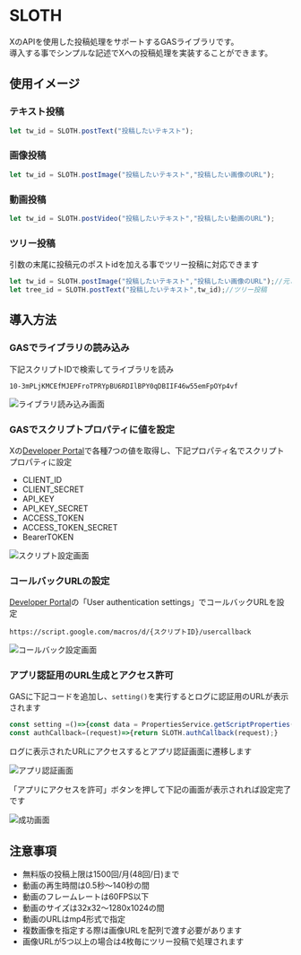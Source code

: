 # SLOTH

XのAPIを使用した投稿処理をサポートするGASライブラリです。<br>
導入する事でシンプルな記述でXへの投稿処理を実装することができます。

## 使用イメージ

### テキスト投稿

```javascript
let tw_id = SLOTH.postText("投稿したいテキスト");
```

### 画像投稿

```javascript
let tw_id = SLOTH.postImage("投稿したいテキスト","投稿したい画像のURL");
```

### 動画投稿

```javascript
let tw_id = SLOTH.postVideo("投稿したいテキスト","投稿したい動画のURL");
```

### ツリー投稿

引数の末尾に投稿元のポストidを加える事でツリー投稿に対応できます

```javascript
let tw_id = SLOTH.postImage("投稿したいテキスト","投稿したい画像のURL");//元となる投稿
let tree_id = SLOTH.postText("投稿したいテキスト",tw_id);//ツリー投稿
```

## 導入方法

### GASでライブラリの読み込み

下記スクリプトIDで検索してライブラリを読み

```text
10-3mPLjKMCEfMJEPFroTPRYpBU6RDIlBPY0qDBIIF46w55emFpOYp4vf
```

![ライブラリ読み込み画面](https://drive.google.com/uc?export=view&id=1wJ6YW2K9iCq8k2_xGYd4Cas6F1aBXfKB)


### GASでスクリプトプロパティに値を設定

Xの[Developer Portal](https://developer.twitter.com/en/portal/dashboard)で各種7つの値を取得し、下記プロパティ名でスクリプトプロパティに設定

* CLIENT_ID
* CLIENT_SECRET
* API_KEY
* API_KEY_SECRET
* ACCESS_TOKEN
* ACCESS_TOKEN_SECRET
* BearerTOKEN
  
![スクリプト設定画面](https://drive.google.com/uc?export=view&id=16065va-wU8_Vi6LTkaY8aihTqGd_6ihK)

### コールバックURLの設定

[Developer Portal](https://developer.twitter.com/en/portal/dashboard)の「User authentication settings」でコールバックURLを設定

```text
https://script.google.com/macros/d/{スクリプトID}/usercallback
```

![コールバック設定画面](https://drive.google.com/uc?export=view&id=1Os_R390cV4rDRnshlB_L2W8j4nYZ3etr)

### アプリ認証用のURL生成とアクセス許可

GASに下記コードを追加し、`setting()`を実行するとログに認証用のURLが表示されます

```javascript
const setting =()=>{const data = PropertiesService.getScriptProperties().getProperties();SLOTH.setting(data);SLOTH.main();}
const authCallback=(request)=>{return SLOTH.authCallback(request);}
```

ログに表示されたURLにアクセスするとアプリ認証画面に遷移します

![アプリ認証画面](https://drive.google.com/uc?export=view&id=1MBryf2qMUPW2NdWzBdndywD9x5zcA-As)

「アプリにアクセスを許可」ボタンを押して下記の画面が表示されれば設定完了です

![成功画面](https://drive.google.com/uc?export=view&id=1oHK7YGEDvRABW1_oLC8xZl__h2HxwmvV)

## 注意事項

* 無料版の投稿上限は1500回/月(48回/日)まで
* 動画の再生時間は0.5秒～140秒の間
* 動画のフレームレートは60FPS以下
* 動画のサイズは32x32～1280x1024の間
* 動画のURLはmp4形式で指定
* 複数画像を指定する際は画像URLを配列で渡す必要があります
* 画像URLが5つ以上の場合は4枚毎にツリー投稿で処理されます